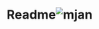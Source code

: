 # Readme![mjan](https://user-images.githubusercontent.com/93543005/141194541-9922b84d-4898-4d9a-b173-9445b9fe4fc4.jpg)
